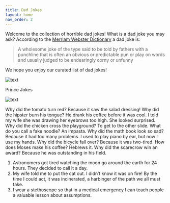 ```yaml
---
title: Dad Jokes
layout: home
nav_order: 2
---
```


Welcome to the collection of horrible dad jokes! What is a dad joke you may ask? According to the [Merriam Webster Dictionary](https://www.merriam-webster.com/dictionary/dad%20joke) a dad joke is:

> A wholesome joke of the type said to be told by fathers with a punchline that is often an obvious or predictable pun or play on words and usually judged to be endearingly corny or unfunny

We hope you enjoy our curated list of dad jokes!

![text](https://media.giphy.com/media/aHmquP8GsDCHS/giphy.gif)



Prince Jokes

![text](https://media.tenor.com/wAKqdAbkYFMAAAAd/i-get-it-oh-i-get-it.gif)

Why did the tomato turn red? Because it saw the salad dressing!
Why did the hipster burn his tongue? He drank his coffee before it was cool.
I told my wife she was drawing her eyebrows too high. She looked surprised.
Why did the chicken cross the playground? To get to the other slide.
What do you call a fake noodle? An impasta.
Why did the math book look so sad? Because it had too many problems.
I used to play piano by ear, but now I use my hands.
Why did the bicycle fall over? Because it was two-tired.
How does Moses make his coffee? Hebrews it.
Why did the scarecrow win an award? Because he was outstanding in his field.


1. Astronomers got tired watching the moon go around the earth for 24 hours. They decided to call it a day.
1. My wife told me to put the cat out. I didn’t know it was on fire! By the time I could act, it was incinerated, a harbinger of the path we all must take.
1. I wear a stethoscope so that in a medical emergency I can teach people a valuable lesson about assumptions.
